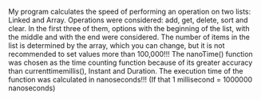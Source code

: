 My program calculates the speed of performing an operation on two lists: Linked and Array.
Operations were considered: add, get, delete, sort and clear. In the first three of them, options with the beginning of the list, with the middle and with the end were considered.
The number of items in the list is determined by the array, which you can change, but it is not recommended to set values more than 100,000!!!
The nanoTime() function was chosen as the time counting function because of its greater accuracy than currenttimemillis(), Instant and Duration. The execution time of the function was calculated in nanoseconds!!! (If that 1 millisecond = 1000000 nanoseconds)
